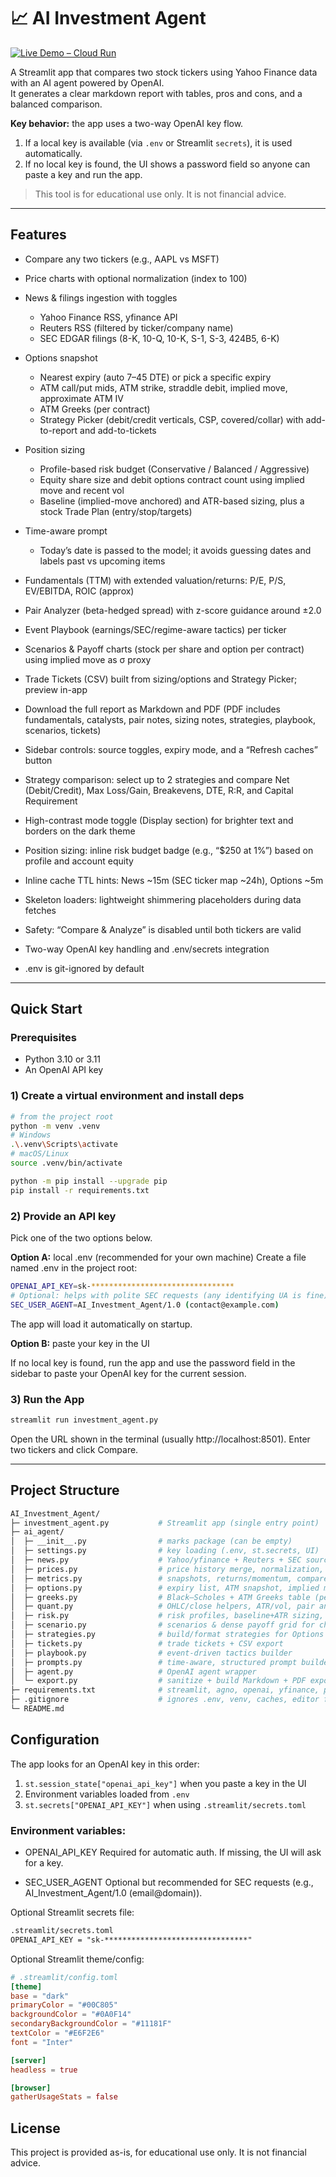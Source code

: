 # 📈 AI Investment Agent

[![Live Demo – Cloud Run](https://img.shields.io/badge/Live%20Demo-Cloud%20Run-4285F4?logo=googlecloud&logoColor=white)](https://ai-investment-agent-882282180225.us-east5.run.app/)


A Streamlit app that compares two stock tickers using Yahoo Finance data with an AI agent powered by OpenAI.  
It generates a clear markdown report with tables, pros and cons, and a balanced comparison.

**Key behavior:** the app uses a two-way OpenAI key flow.
1. If a local key is available (via `.env` or Streamlit `secrets`), it is used automatically.
2. If no local key is found, the UI shows a password field so anyone can paste a key and run the app.

> This tool is for educational use only. It is not financial advice.

---

## Features

- Compare any two tickers (e.g., AAPL vs MSFT)

- Price charts with optional normalization (index to 100)

- News & filings ingestion with toggles
  - Yahoo Finance RSS, yfinance API
  - Reuters RSS (filtered by ticker/company name)
  - SEC EDGAR filings (8-K, 10-Q, 10-K, S-1, S-3, 424B5, 6-K)

- Options snapshot
  - Nearest expiry (auto 7–45 DTE) or pick a specific expiry
  - ATM call/put mids, ATM strike, straddle debit, implied move, approximate ATM IV
  - ATM Greeks (per contract)
  - Strategy Picker (debit/credit verticals, CSP, covered/collar) with add-to-report and add-to-tickets

- Position sizing
  - Profile-based risk budget (Conservative / Balanced / Aggressive)
  - Equity share size and debit options contract count using implied move and recent vol
  - Baseline (implied-move anchored) and ATR-based sizing, plus a stock Trade Plan (entry/stop/targets)

- Time-aware prompt
  - Today’s date is passed to the model; it avoids guessing dates and labels past vs upcoming items

- Fundamentals (TTM) with extended valuation/returns: P/E, P/S, EV/EBITDA, ROIC (approx)

- Pair Analyzer (beta-hedged spread) with z-score guidance around ±2.0

- Event Playbook (earnings/SEC/regime-aware tactics) per ticker

- Scenarios & Payoff charts (stock per share and option per contract) using implied move as σ proxy

- Trade Tickets (CSV) built from sizing/options and Strategy Picker; preview in-app

- Download the full report as Markdown and PDF (PDF includes fundamentals, catalysts, pair notes, sizing notes, strategies, playbook, scenarios, tickets)

- Sidebar controls: source toggles, expiry mode, and a “Refresh caches” button

- Strategy comparison: select up to 2 strategies and compare Net (Debit/Credit), Max Loss/Gain, Breakevens, DTE, R:R, and Capital Requirement

- High-contrast mode toggle (Display section) for brighter text and borders on the dark theme

- Position sizing: inline risk budget badge (e.g., “$250 at 1%”) based on profile and account equity

- Inline cache TTL hints: News ~15m (SEC ticker map ~24h), Options ~5m

- Skeleton loaders: lightweight shimmering placeholders during data fetches

- Safety: “Compare & Analyze” is disabled until both tickers are valid

- Two-way OpenAI key handling and .env/secrets integration

- .env is git-ignored by default

---

## Quick Start

### Prerequisites
- Python 3.10 or 3.11
- An OpenAI API key

### 1) Create a virtual environment and install deps

```bash
# from the project root
python -m venv .venv
# Windows
.\.venv\Scripts\activate
# macOS/Linux
source .venv/bin/activate

python -m pip install --upgrade pip
pip install -r requirements.txt
```

### 2) Provide an API key

Pick one of the two options below.

**Option A:** local .env (recommended for your own machine)
Create a file named .env in the project root:

```bash
OPENAI_API_KEY=sk-********************************
# Optional: helps with polite SEC requests (any identifying UA is fine)
SEC_USER_AGENT=AI_Investment_Agent/1.0 (contact@example.com)
```

The app will load it automatically on startup.

**Option B:** paste your key in the UI

If no local key is found, run the app and use the password field in the sidebar to paste your OpenAI key for the current session.

### 3) Run the App

```bash
streamlit run investment_agent.py
```

Open the URL shown in the terminal (usually http://localhost:8501). Enter two tickers and click Compare.

---

## Project Structure
```bash
AI_Investment_Agent/
├─ investment_agent.py           # Streamlit app (single entry point)
├─ ai_agent/
│  ├─ __init__.py                # marks package (can be empty)
│  ├─ settings.py                # key loading (.env, st.secrets, UI)
│  ├─ news.py                    # Yahoo/yfinance + Reuters + SEC sources, toggles, formatting
│  ├─ prices.py                  # price history merge, normalization, chart data
│  ├─ metrics.py                 # snapshots, returns/momentum, compare table, facts pack
│  ├─ options.py                 # expiry list, ATM snapshot, implied move, IV
│  ├─ greeks.py                  # Black–Scholes + ATM Greeks table (per contract)
│  ├─ quant.py                   # OHLC/close helpers, ATR/vol, pair analytics
│  ├─ risk.py                    # risk profiles, baseline+ATR sizing, stock Trade Plan
│  ├─ scenario.py                # scenarios & dense payoff grid for charts
│  ├─ strategies.py              # build/format strategies for Options tab
│  ├─ tickets.py                 # trade tickets + CSV export
│  ├─ playbook.py                # event-driven tactics builder
│  ├─ prompts.py                 # time-aware, structured prompt builder (no italics/bold)
│  ├─ agent.py                   # OpenAI agent wrapper
│  └─ export.py                  # sanitize + build Markdown + PDF export
├─ requirements.txt              # streamlit, agno, openai, yfinance, pandas, python-dotenv, feedparser requests, reportlab
├─ .gitignore                    # ignores .env, venv, caches, editor files
└─ README.md
```

## Configuration
The app looks for an OpenAI key in this order:
1. `st.session_state["openai_api_key"]` when you paste a key in the UI
2. Environment variables loaded from `.env`
3. `st.secrets["OPENAI_API_KEY"]` when using `.streamlit/secrets.toml`

### Environment variables:

- OPENAI_API_KEY
Required for automatic auth. If missing, the UI will ask for a key.

- SEC_USER_AGENT
Optional but recommended for SEC requests (e.g., AI_Investment_Agent/1.0 (email@domain)).

Optional Streamlit secrets file:

```markdown
.streamlit/secrets.toml
OPENAI_API_KEY = "sk-********************************"
```

Optional Streamlit theme/config:

```toml
# .streamlit/config.toml
[theme]
base = "dark"
primaryColor = "#00C805"
backgroundColor = "#0A0F14"
secondaryBackgroundColor = "#11181F"
textColor = "#E6F2E6"
font = "Inter"

[server]
headless = true

[browser]
gatherUsageStats = false
```

## License

This project is provided as-is, for educational use only. It is not financial advice.
